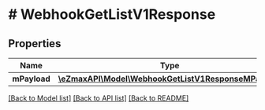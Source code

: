 # # WebhookGetListV1Response

## Properties

Name | Type | Description | Notes
------------ | ------------- | ------------- | -------------
**mPayload** | [**\eZmaxAPI\Model\WebhookGetListV1ResponseMPayload**](WebhookGetListV1ResponseMPayload.md) |  |

[[Back to Model list]](../../README.md#models) [[Back to API list]](../../README.md#endpoints) [[Back to README]](../../README.md)
